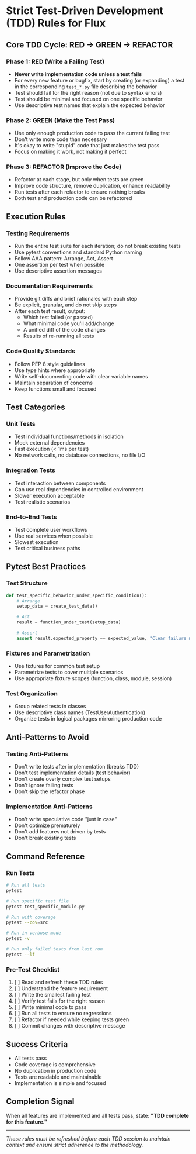 # Strict Test-Driven Development (TDD) Rules for Flux

## Core TDD Cycle: RED → GREEN → REFACTOR

### Phase 1: RED (Write a Failing Test)
- **Never write implementation code unless a test fails**
- For every new feature or bugfix, start by creating (or expanding) a test in the corresponding `test_*.py` file describing the behavior
- Test should fail for the right reason (not due to syntax errors)
- Test should be minimal and focused on one specific behavior
- Use descriptive test names that explain the expected behavior

### Phase 2: GREEN (Make the Test Pass)
- Use only enough production code to pass the current failing test
- Don't write more code than necessary
- It's okay to write "stupid" code that just makes the test pass
- Focus on making it work, not making it perfect

### Phase 3: REFACTOR (Improve the Code)
- Refactor at each stage, but only when tests are green
- Improve code structure, remove duplication, enhance readability
- Run tests after each refactor to ensure nothing breaks
- Both test and production code can be refactored

## Execution Rules

### Testing Requirements
- Run the entire test suite for each iteration; do not break existing tests
- Use pytest conventions and standard Python naming
- Follow AAA pattern: Arrange, Act, Assert
- One assertion per test when possible
- Use descriptive assertion messages

### Documentation Requirements
- Provide git diffs and brief rationales with each step
- Be explicit, granular, and do not skip steps
- After each test result, output:
  - Which test failed (or passed)
  - What minimal code you'll add/change
  - A unified diff of the code changes
  - Results of re-running all tests

### Code Quality Standards
- Follow PEP 8 style guidelines
- Use type hints where appropriate
- Write self-documenting code with clear variable names
- Maintain separation of concerns
- Keep functions small and focused

## Test Categories

### Unit Tests
- Test individual functions/methods in isolation
- Mock external dependencies
- Fast execution (< 1ms per test)
- No network calls, no database connections, no file I/O

### Integration Tests
- Test interaction between components
- Can use real dependencies in controlled environment
- Slower execution acceptable
- Test realistic scenarios

### End-to-End Tests
- Test complete user workflows
- Use real services when possible
- Slowest execution
- Test critical business paths

## Pytest Best Practices

### Test Structure
```python
def test_specific_behavior_under_specific_condition():
    # Arrange
    setup_data = create_test_data()

    # Act
    result = function_under_test(setup_data)

    # Assert
    assert result.expected_property == expected_value, "Clear failure message"
```

### Fixtures and Parametrization
- Use fixtures for common test setup
- Parametrize tests to cover multiple scenarios
- Use appropriate fixture scopes (function, class, module, session)

### Test Organization
- Group related tests in classes
- Use descriptive class names (TestUserAuthentication)
- Organize tests in logical packages mirroring production code

## Anti-Patterns to Avoid

### Testing Anti-Patterns
- Don't write tests after implementation (breaks TDD)
- Don't test implementation details (test behavior)
- Don't create overly complex test setups
- Don't ignore failing tests
- Don't skip the refactor phase

### Implementation Anti-Patterns
- Don't write speculative code "just in case"
- Don't optimize prematurely
- Don't add features not driven by tests
- Don't break existing tests

## Command Reference

### Run Tests
```bash
# Run all tests
pytest

# Run specific test file
pytest test_specific_module.py

# Run with coverage
pytest --cov=src

# Run in verbose mode
pytest -v

# Run only failed tests from last run
pytest --lf
```

### Pre-Test Checklist
1. [ ] Read and refresh these TDD rules
2. [ ] Understand the feature requirement
3. [ ] Write the smallest failing test
4. [ ] Verify test fails for the right reason
5. [ ] Write minimal code to pass
6. [ ] Run all tests to ensure no regressions
7. [ ] Refactor if needed while keeping tests green
8. [ ] Commit changes with descriptive message

## Success Criteria
- All tests pass
- Code coverage is comprehensive
- No duplication in production code
- Tests are readable and maintainable
- Implementation is simple and focused

## Completion Signal
When all features are implemented and all tests pass, state: **"TDD complete for this feature."**

---

*These rules must be refreshed before each TDD session to maintain context and ensure strict adherence to the methodology.*